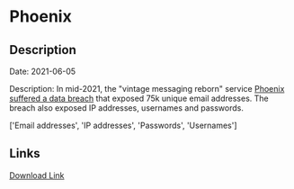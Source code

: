 # Phoenix

## Description

Date: 2021-06-05

Description:
In mid-2021, the &quot;vintage messaging reborn&quot; service <a href="https://prnt.sc/_t-Usfo2rHqP" target="_blank" rel="noopener">Phoenix suffered a data breach</a> that exposed 75k unique email addresses. The breach also exposed IP addresses, usernames and passwords.


['Email addresses', 'IP addresses', 'Passwords', 'Usernames']

## Links

[Download Link](https://link-to.net/1229997/577.7163000908585/dynamic/?r=cGhvZW5peGltLmRkbnMubmV0)